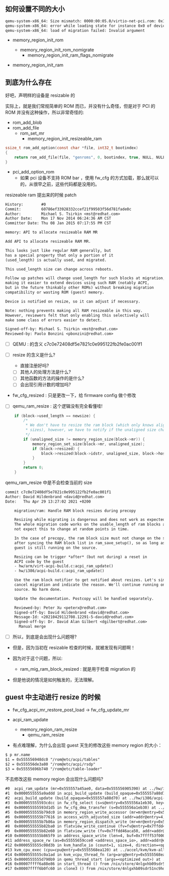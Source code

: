 ## 如何设置不同的大小
```txt
qemu-system-x86_64: Size mismatch: 0000:00:05.0/virtio-net-pci.rom: 0x1000 != 0x8000000: Invalid argument
qemu-system-x86_64: error while loading state for instance 0x0 of device 'ram'
qemu-system-x86_64: load of migration failed: Invalid argument
```

- memory_region_init_rom
  - memory_region_init_rom_nomigrate
    - memory_region_init_ram_flags_nomigrate

- memory_region_init_ram

## 到底为什么存在

好吧，声明样的设备是 resizable 的

实际上，就是我们常规简单的 ROM 而已，并没有什么奇怪，但是对于 PCI 的 ROM 并没有这种操作，所以非常奇怪的:
- rom_add_blob
- rom_add_file
  - rom_set_mr
    - memory_region_init_resizeable_ram

```c
ssize_t rom_add_option(const char *file, int32_t bootindex)
{
    return rom_add_file(file, "genroms", 0, bootindex, true, NULL, NULL);
}
```

- pci_add_option_rom
  - 如果 pci 设备不支持 ROM bar ，使用 fw_cfg 的方式加载，那么就可以的，从很早之前，这些代码都是没用的。

resizeable ram 提出来的时候 patch
```diff
History:        #0
Commit:         60786ef33928332ccef21f99503f56d781fade0c
Author:         Michael S. Tsirkin <mst@redhat.com>
Author Date:    Mon 17 Nov 2014 06:24:36 AM CST
Committer Date: Thu 08 Jan 2015 07:17:55 PM CST

memory: API to allocate resizeable RAM MR

Add API to allocate resizeable RAM MR.

This looks just like regular RAM generally, but
has a special property that only a portion of it
(used_length) is actually used, and migrated.

This used_length size can change across reboots.

Follow up patches will change used_length for such blocks at migration,
making it easier to extend devices using such RAM (notably ACPI,
but in the future thinkably other ROMs) without breaking migration
compatibility or wasting ROM (guest) memory.

Device is notified on resize, so it can adjust if necessary.

Note: nothing prevents making all RAM resizeable in this way.
However, reviewers felt that only enabling this selectively will
make some class of errors easier to detect.

Signed-off-by: Michael S. Tsirkin <mst@redhat.com>
Reviewed-by: Paolo Bonzini <pbonzini@redhat.com>
```

- [ ] QEMU : 的含义 c7c0e72408df5e7821c0e995122fb2fe0ac001f1

- [ ] resize 的含义是什么?
  - 直接注册好吗?
  - [ ] 其他人的处理方法是什么?
  - [ ] 其他函数的方法的操作的是什么?
  - [ ] 会出现引用计数的增加吗?

- fw_cfg_resized : 只是更改一下，给 firmware config 做个修改

- [ ] qemu_ram_resize : 这个逻辑没有完全看懂哇!

```c
    if (block->used_length == newsize) {
        /*
         * We don't have to resize the ram block (which only knows aligned
         * sizes), however, we have to notify if the unaligned size changed.
         */
        if (unaligned_size != memory_region_size(block->mr)) {
            memory_region_set_size(block->mr, unaligned_size);
            if (block->resized) {
                block->resized(block->idstr, unaligned_size, block->host);
            }
        }
        return 0;
    }
```
qemu_ram_resize 中是不会检查当前的 size

```diff
commit c7c0e72408df5e7821c0e995122fb2fe0ac001f1
Author: David Hildenbrand <david@redhat.com>
Date:   Thu Apr 29 13:27:02 2021 +0200

    migration/ram: Handle RAM block resizes during precopy

    Resizing while migrating is dangerous and does not work as expected.
    The whole migration code works on the usable_length of ram blocks and does
    not expect this to change at random points in time.

    In the case of precopy, the ram block size must not change on the source,
    after syncing the RAM block list in ram_save_setup(), so as long as the
    guest is still running on the source.

    Resizing can be trigger *after* (but not during) a reset in
    ACPI code by the guest
    - hw/arm/virt-acpi-build.c:acpi_ram_update()
    - hw/i386/acpi-build.c:acpi_ram_update()

    Use the ram block notifier to get notified about resizes. Let's simply
    cancel migration and indicate the reason. We'll continue running on the
    source. No harm done.

    Update the documentation. Postcopy will be handled separately.

    Reviewed-by: Peter Xu <peterx@redhat.com>
    Signed-off-by: David Hildenbrand <david@redhat.com>
    Message-Id: <20210429112708.12291-5-david@redhat.com>
    Signed-off-by: Dr. David Alan Gilbert <dgilbert@redhat.com>
      Manual merge
```
- [ ] 所以，到底是会出现什么问题呀?

- 但是，因为当初在 resizable 检查的时候，就被发现有问题啊！

- 因为对于这个问题，所以:
  - ram_mig_ram_block_resized : 就是用于检查 migration 的

- 但是他说的情况是如何触发的，无法理解。

## guest 中主动进行 resize 的时候
- fw_cfg_acpi_mr_restore_post_load -> fw_cfg_update_mr
- acpi_ram_update
  - memory_region_ram_resize
    - qemu_ram_resize

- 有点难理解，为什么会出现 guest 天生的修改这些 memory region 的大小：

```txt
$ p mr.name
$1 = 0x555556948dc0 "/rom@etc/acpi/tables"
$2 = 0x555556de3a80 "/rom@etc/acpi/rsdp"
$3 = 0x55555696b740 "/rom@etc/table-loader"
```
不去修改这些 memory region 会出现什么问题吗?

```txt
#0  acpi_ram_update (mr=0x555557a45ae0, data=0x555556905390) at ../hw/i386/acpi-build.c:2608
#1  0x0000555555a9addd in acpi_build_update (build_opaque=0x555557a88d70) at ../hw/i386/acpi-build.c:2632
#2  acpi_build_update (build_opaque=0x555557a88d70) at ../hw/i386/acpi-build.c:2617
#3  0x000055555593cdcc in fw_cfg_select (s=s@entry=0x555556a1eb30, key=key@entry=42) at ../hw/nvram/fw_cfg.c:285
#4  0x000055555593d1d5 in fw_cfg_dma_transfer (s=0x555556a1eb30) at ../hw/nvram/fw_cfg.c:359
#5  0x0000555555b79dc0 in memory_region_write_accessor (mr=mr@entry=0x555556a1eec0, addr=4, value=value@entry=0x7ffde3bfe518, size=size@entry=4, shift=<optimized out>, mask=mask@entry=4294967295, attrs=...) at ../softmmu/memory.c:493
#6  0x0000555555b77616 in access_with_adjusted_size (addr=addr@entry=4, value=value@entry=0x7ffde3bfe518, size=size@entry=4, access_size_min=<optimized out>, access_size_max=<optimized out>, access_fn=0x555555b79d40 <memory_region_write_accessor>, mr=0x555556a1eec0, attrs=...) at ../softmmu/memory.c:550
#7  0x0000555555b7b86a in memory_region_dispatch_write (mr=mr@entry=0x555556a1eec0, addr=4, data=<optimized out>, op=<optimized out>, attrs=attrs@entry=...) at ../softmmu/memory.c:1522
#8  0x0000555555b82ba0 in flatview_write_continue (fv=fv@entry=0x7ffdd46aca50, addr=addr@entry=1304, attrs=..., attrs@entry=..., ptr=ptr@entry=0x7ffff53f0000, len=len@entry=4, addr1=<optimized out>, l=<optimized out>, mr=0x555556a1eec0) at /home/martins3/core/qemu/include/qemu/host-utils.h:166
#9  0x0000555555b82e60 in flatview_write (fv=0x7ffdd46aca50, addr=addr@entry=1304, attrs=attrs@entry=..., buf=buf@entry=0x7ffff53f0000, len=len@entry=4) at ../softmmu/physmem.c:2870
#10 0x0000555555b865f9 in address_space_write (len=4, buf=0x7ffff53f0000, attrs=..., addr=1304, as=0x55555659cce0 <address_space_io>) at ../softmmu/physmem.c:2966
#11 address_space_rw (as=0x55555659cce0 <address_space_io>, addr=addr@entry=1304, attrs=attrs@entry=..., buf=0x7ffff53f0000, len=len@entry=4, is_write=is_write@entry=true) at ../softmmu/physmem.c:2976
#12 0x0000555555c08d3b in kvm_handle_io (count=1, size=4, direction=<optimized out>, data=<optimized out>, attrs=..., port=1304) at ../accel/kvm/kvm-all.c:2639
#13 kvm_cpu_exec (cpu=cpu@entry=0x5555568ea120) at ../accel/kvm/kvm-all.c:2890
#14 0x0000555555c0a1ad in kvm_vcpu_thread_fn (arg=arg@entry=0x5555568ea120) at ../accel/kvm/kvm-accel-ops.c:51
#15 0x0000555555d790b9 in qemu_thread_start (args=<optimized out>) at ../util/qemu-thread-posix.c:505
#16 0x00007ffff6a88e86 in start_thread () from /nix/store/4nlgxhb09sdr51nc9hdm8az5b08vzkgx-glibc-2.35-163/lib/libc.so.6
#17 0x00007ffff6b0fc60 in clone3 () from /nix/store/4nlgxhb09sdr51nc9hdm8az5b08vzkgx-glibc-2.35-163/lib/libc.so.6
```
